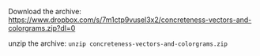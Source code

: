 Download the archive: https://www.dropbox.com/s/7m1ctp9vusel3x2/concreteness-vectors-and-colorgrams.zip?dl=0

unzip the archive: `unzip concreteness-vectors-and-colorgrams.zip`
